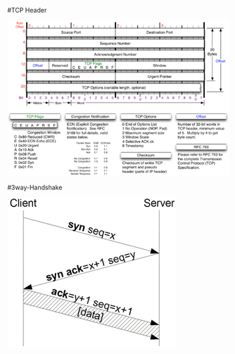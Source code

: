 #TCP Header

![alt tag](https://github.com/pumanzor/security/blob/master/MJB-TCP-Header-800x564.png)

#3way-Handshake

![alt tag](https://github.com/pumanzor/security/blob/master/300px-Tcp-handshake.png)
